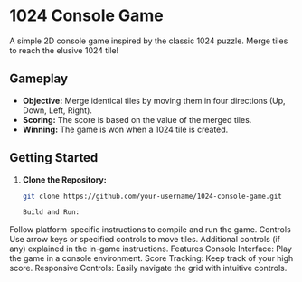 # 1024 Console Game

A simple 2D console game inspired by the classic 1024 puzzle. Merge tiles to reach the elusive 1024 tile!

## Gameplay

- **Objective:** Merge identical tiles by moving them in four directions (Up, Down, Left, Right).
- **Scoring:** The score is based on the value of the merged tiles.
- **Winning:** The game is won when a 1024 tile is created.

## Getting Started

1. **Clone the Repository:**
   ```bash
   git clone https://github.com/your-username/1024-console-game.git

   Build and Run: 
Follow platform-specific instructions to compile and run the game.
Controls
Use arrow keys or specified controls to move tiles.
Additional controls (if any) explained in the in-game instructions.
Features
Console Interface: Play the game in a console environment.
Score Tracking: Keep track of your high score.
Responsive Controls: Easily navigate the grid with intuitive controls.
